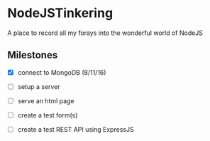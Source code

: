 # NodeJSTinkering

A place to record all my forays into the wonderful world of NodeJS

## Milestones
- [x] connect to MongoDB (8/11/16)
- [ ] setup a server
- [ ] serve an html page
- [ ] create a test form(s)
- [ ] create a test REST API using ExpressJS


